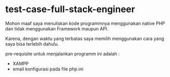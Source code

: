 # test-case-full-stack-engineer

Mohon maaf saya menuliskan kode programmnya menggunakan native PHP dan tidak menggunakan Framework maupun API. 

Karena, dengan waktu yang terbatas saya memilih menggunakan cara yang saya bisa terlebih dahulu. 

pre-requisite untuk menjalankan programm ini adalah : 
- XAMPP
- email konfigurasi pada file php.ini
